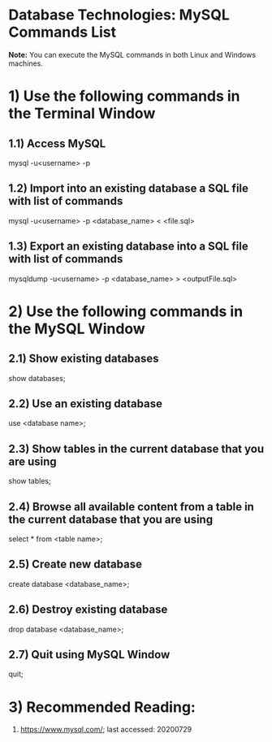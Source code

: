 # Database Technologies: MySQL Commands List
<b>Note:</b> You can execute the MySQL commands in both Linux and Windows machines.

# 1) Use the following commands in the Terminal Window
## 1.1) Access MySQL
mysql -u\<username> -p

## 1.2) Import into an existing database a SQL file with list of commands
mysql -u\<username> -p <database_name> < <file.sql>

## 1.3) Export an existing database into a SQL file with list of commands
mysqldump -u\<username> -p <database_name> > <outputFile.sql>

# 2) Use the following commands in the MySQL Window
## 2.1) Show existing databases
show databases;

## 2.2) Use an existing database
use \<database name>;

## 2.3) Show tables in the current database that you are using
show tables;

## 2.4) Browse all available content from a table in the current database that you are using
select * from \<table name>;

## 2.5) Create new database
create database \<database_name>;

## 2.6) Destroy existing database
drop database \<database_name>;

## 2.7) Quit using MySQL Window
quit;

# 3) Recommended Reading:
1) https://www.mysql.com/; last accessed: 20200729
